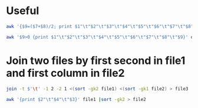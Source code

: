 # Useful
```bash
awk '{$9=($7+$8)/2; print $1"\t"$2"\t"$3"\t"$4"\t"$5"\t"$6"\t"$7"\t"$8"\t"$9}' old.txt > new.txt
```

```bash
awk '$9>0 {print $1"\t"$2"\t"$3"\t"$4"\t"$5"\t"$6"\t"$7"\t"$8"\t"$9}' old.txt > new.txt
```

# Join two files by first second in file1 and first column in file2
```bash
join -t $'\t' -1 2 -2 1 <(sort -gk2 file1) <(sort -gk1 file2) > file3
```

```bash
awk '{print $2"\t"$4"\t"$3}' file1 |sort -gk2 > file2
```
